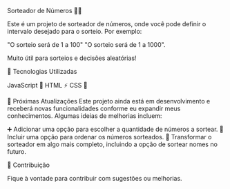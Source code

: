 Sorteador de Números 🎲✨

Este é um projeto de sorteador de números, onde você pode definir o intervalo desejado para o sorteio. Por exemplo:

"O sorteio será de 1 a 100"
"O sorteio será de 1 a 1000".

Muito útil para sorteios e decisões aleatórias! 

🚀 Tecnologias Utilizadas

JavaScript 📜
HTML ⚡
CSS 🎨

🔄 Próximas Atualizações
Este projeto ainda está em desenvolvimento e receberá novas funcionalidades conforme eu expandir meus conhecimentos. Algumas ideias de melhorias incluem:

➕ Adicionar uma opção para escolher a quantidade de números a sortear.
🔢 Incluir uma opção para ordenar os números sorteados.
👥 Transformar o sorteador em algo mais completo, incluindo a opção de sortear nomes no futuro.

🤝 Contribuição

Fique à vontade para contribuir com sugestões ou melhorias.
